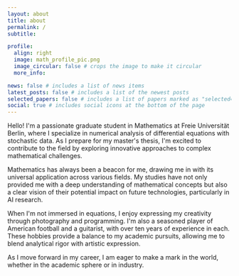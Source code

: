 ```yaml
---
layout: about
title: about
permalink: /
subtitle: 

profile:
  align: right
  image: math_profile_pic.png
  image_circular: false # crops the image to make it circular
  more_info: 

news: false # includes a list of news items
latest_posts: false # includes a list of the newest posts
selected_papers: false # includes a list of papers marked as "selected={true}"
social: true # includes social icons at the bottom of the page
---
```


Hello! I'm a passionate graduate student in Mathematics at Freie Universität Berlin, where I specialize in numerical analysis of differential equations with stochastic data. As I prepare for my master's thesis, I'm excited to contribute to the field by exploring innovative approaches to complex mathematical challenges.

Mathematics has always been a beacon for me, drawing me in with its universal application across various fields. My studies have not only provided me with a deep understanding of mathematical concepts but also a clear vision of their potential impact on future technologies, particularly in AI research.

When I'm not immersed in equations, I enjoy expressing my creativity through photography and programming. I'm also a seasoned player of American football and a guitarist, with over ten years of experience in each. These hobbies provide a balance to my academic pursuits, allowing me to blend analytical rigor with artistic expression.

As I move forward in my career, I am eager to make a mark in the world, whether in the academic sphere or in industry.
